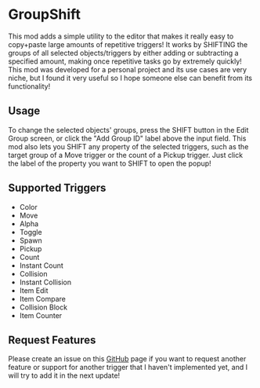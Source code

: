 # GroupShift

This mod adds a simple utility to the editor that makes it really easy to copy+paste large amounts of repetitive triggers! It works by SHIFTING the groups of all selected objects/triggers by either adding or subtracting a specified amount, making once repetitive tasks go by extremely quickly! This mod was developed for a personal project and its use cases are very niche, but I found it very useful so I hope someone else can benefit from its functionality!

## Usage

To change the selected objects' groups, press the SHIFT button in the Edit Group screen, or click the "Add Group ID" label above the input field. This mod also lets you SHIFT any property of the selected triggers, such as the target group of a Move trigger or the count of a Pickup trigger. Just click the label of the property you want to SHIFT to open the popup!

## Supported Triggers

 * Color
 * Move
 * Alpha
 * Toggle
 * Spawn
 * Pickup
 * Count
 * Instant Count
 * Collision
 * Instant Collision
 * Item Edit
 * Item Compare
 * Collision Block
 * Item Counter

## Request Features

Please create an issue on this [GitHub](https://github.com/glow13/GroupShift/issues) page if you want to request another feature or support for another trigger that I haven't implemented yet, and I will try to add it in the next update!
